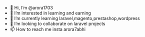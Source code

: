 - 👋 Hi, I’m @arora1703 
- 👀 I’m interested in learning and earning
- 🌱 I’m currently learning laravel,magento,prestashop,wordpress
- 💞️ I’m looking to collaborate on laravel projects
- 📫 How to reach me insta arora7abhi

<!---
arora1703/arora1703 is a ✨ special ✨ repository because its `README.md` (this file) appears on your GitHub profile.
You can click the Preview link to take a look at your changes.
--->
